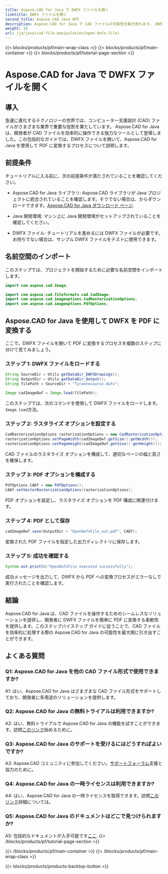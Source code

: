 ```yaml
---
title: Aspose.CAD for Java で DWFX ファイルを開く
linktitle: DWFX ファイルを開く
second_title: Aspose.CAD Java API
description: Aspose.CAD for Java で CAD ファイルの可能性を解き放ちます。 DWFX を PDF にシームレスに変換します。
weight: 10
url: /ja/java/cad-file-manipulation/open-dwfx-file/
---
```


{{< blocks/products/pf/main-wrap-class >}}
{{< blocks/products/pf/main-container >}}
{{< blocks/products/pf/tutorial-page-section >}}

# Aspose.CAD for Java で DWFX ファイルを開く

## 導入

急速に進化するテクノロジーの世界では、コンピューター支援設計 (CAD) ファイルがさまざまな業界で重要な役割を果たしています。 Aspose.CAD for Java は、開発者が CAD ファイルを効率的に操作できる強力なツールとして登場しました。この包括的なガイドでは、DWFX ファイルを開いて、Aspose.CAD for Java を使用して PDF に変換するプロセスについて説明します。

## 前提条件

チュートリアルに入る前に、次の前提条件が満たされていることを確認してください。

-  Aspose.CAD for Java ライブラリ: Aspose.CAD ライブラリが Java プロジェクトに統合されていることを確認します。そうでない場合は、からダウンロードできます。[Aspose.CAD for Java ダウンロード ページ](https://releases.aspose.com/cad/java/).

- Java 開発環境: マシン上に Java 開発環境がセットアップされていることを確認してください。

- DWFX ファイル: チュートリアルを進めるには DWFX ファイルが必要です。お持ちでない場合は、サンプル DWFX ファイルをテストに使用できます。

## 名前空間のインポート

このステップでは、プロジェクトを開始するために必要な名前空間をインポートします。

```java
import com.aspose.cad.Image;

import com.aspose.cad.fileformats.cad.CadImage;
import com.aspose.cad.imageoptions.CadRasterizationOptions;
import com.aspose.cad.imageoptions.PdfOptions;
```

## Aspose.CAD for Java を使用して DWFX を PDF に変換する

ここで、DWFX ファイルを開いて PDF に変換するプロセスを複数のステップに分けて見てみましょう。

### ステップ 1: DWFX ファイルをロードする

```java
String SourceDir = Utils.getDataDir_DWFXDrawings();
String OutputDir = Utils.getDataDir_Output();
String filePath = SourceDir + "Tyrannosaurus.dwfx";

Image cadImageDwf = Image.load(filePath);
```

このステップでは、次のコマンドを使用して DWFX ファイルをロードします。`Image.load`方法。

### ステップ 2: ラスタライズ オプションを設定する

```java
CadRasterizationOptions rasterizationOptions = new CadRasterizationOptions();
rasterizationOptions.setPageWidth(cadImageDwf.getSize().getWidth());
rasterizationOptions.setPageHeight(cadImageDwf.getSize().getHeight());
```

CAD ファイルのラスタライズ オプションを構成して、適切なページの幅と高さを確保します。

### ステップ 3: PDF オプションを構成する

```java
PdfOptions CADf = new PdfOptions();
CADf.setVectorRasterizationOptions(rasterizationOptions);
```

PDF オプションを設定し、ラスタライズ オプションを PDF 構成に関連付けます。

### ステップ 4: PDF として保存

```java
cadImageDwf.save(OutputDir + "OpenDwfxFile_out.pdf", CADf);
```

変換された PDF ファイルを指定した出力ディレクトリに保存します。

### ステップ 5: 成功を確認する

```java
System.out.println("OpenDwfxFile executed successfully");
```

成功メッセージを出力して、DWFX から PDF への変換プロセスがエラーなしで実行されたことを確認します。

## 結論

Aspose.CAD for Java は、CAD ファイルを操作するためのシームレスなソリューションを提供し、開発者に DWFX ファイルを簡単に PDF に変換する柔軟性を提供します。このステップバイステップ ガイドに従うことで、CAD ファイルを効率的に処理する際の Aspose.CAD for Java の可能性を最大限に引き出すことができます。

## よくある質問

### Q1: Aspose.CAD for Java を他の CAD ファイル形式で使用できますか?

A1: はい、Aspose.CAD for Java はさまざまな CAD ファイル形式をサポートしており、開発者に多用途のソリューションを提供します。

### Q2: Aspose.CAD for Java の無料トライアルは利用できますか?

A2: はい、無料トライアルで Aspose.CAD for Java の機能を試すことができます。訪問[このリンク](https://releases.aspose.com/)始めるために。

### Q3: Aspose.CAD for Java のサポートを受けるにはどうすればよいですか?

 A3: Aspose.CAD コミュニティに参加してください。[サポートフォーラム](https://forum.aspose.com/c/cad/19)支援と協力のために。

### Q4: Aspose.CAD for Java の一時ライセンスは利用できますか?

 A4: はい、Aspose.CAD for Java の一時ライセンスを取得できます。訪問[このリンク](https://purchase.aspose.com/temporary-license/)詳細については。

### Q5: Aspose.CAD for Java のドキュメントはどこで見つけられますか?

 A5: 包括的なドキュメントが入手可能です[ここ](https://reference.aspose.com/cad/java/).
{{< /blocks/products/pf/tutorial-page-section >}}

{{< /blocks/products/pf/main-container >}}
{{< /blocks/products/pf/main-wrap-class >}}

{{< blocks/products/products-backtop-button >}}
